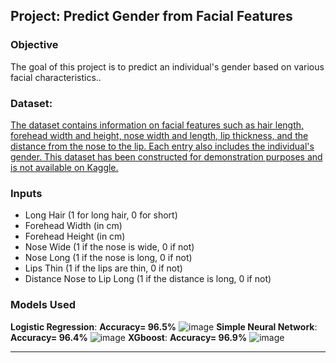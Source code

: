 ## Project: Predict Gender from Facial Features

### Objective
The goal of this project is to predict an individual's gender based on various facial characteristics..
### Dataset:
[The dataset contains information on facial features such as hair length, forehead width and height, nose width and length, lip thickness, and the distance from the nose to the lip. Each entry also includes the individual's gender. This dataset has been constructed for demonstration purposes and is not available on Kaggle.
](https://www.kaggle.com/datasets/elakiricoder/gender-classification-dataset)
### Inputs
- Long Hair (1 for long hair, 0 for short)
- Forehead Width (in cm)
- Forehead Height (in cm)
- Nose Wide (1 if the nose is wide, 0 if not)
- Nose Long (1 if the nose is long, 0 if not)
- Lips Thin (1 if the lips are thin, 0 if not)
- Distance Nose to Lip Long (1 if the distance is long, 0 if not)


### Models Used
  **Logistic Regression**: **Accuracy= 96.5%**
  ![image](https://github.com/AminAbd/Machine_Learning_Projects/assets/39317658/0fd9b758-001b-4f8d-895c-858adb5f80b5)
  **Simple Neural Network**: **Accuracy= 96.4%**
  ![image](https://github.com/AminAbd/Machine_Learning_Projects/assets/39317658/47907e07-0c12-4f01-ab45-f5216cca9032)
  **XGboost**: **Accuracy= 96.9%**
 ![image](https://github.com/AminAbd/Machine_Learning_Projects/assets/39317658/911d1e51-0116-4ebb-b8bb-f18b78619470)

---


